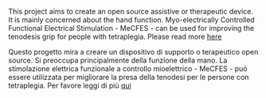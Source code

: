 This project aims to create an open source assistive or therapeutic device. It is mainly concerned about the hand function. Myo-electrically Controlled Functional Electrical Stimulation - MeCFES - can be used for improving the tenodesis grip for people with tetraplegia. 
Please read more [here](https://github.com/ThorsenRune/MeCFES/wiki)

Questo progetto mira a creare un dispositivo di supporto o terapeutico open source. Si preoccupa principalmente della funzione della mano. La stimolazione elettrica funzionale a controllo mioelettrico - MeCFES - può essere utilizzata per migliorare la presa della tenodesi per le persone con tetraplegia. Per favore leggi di più [qui](https://translate.google.com/translate?sl=en&tl=it&u=https%3A%2F%2Fgithub.com%2FThorsenRune%2FMeCFES)
